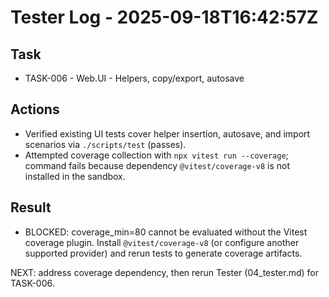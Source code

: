 # Tester Log - 2025-09-18T16:42:57Z

## Task
- TASK-006 - Web.UI - Helpers, copy/export, autosave

## Actions
- Verified existing UI tests cover helper insertion, autosave, and import scenarios via `./scripts/test` (passes).
- Attempted coverage collection with `npx vitest run --coverage`; command fails because dependency `@vitest/coverage-v8` is not installed in the sandbox.

## Result
- BLOCKED: coverage_min=80 cannot be evaluated without the Vitest coverage plugin. Install `@vitest/coverage-v8` (or configure another supported provider) and rerun tests to generate coverage artifacts.

NEXT: address coverage dependency, then rerun Tester (04_tester.md) for TASK-006.
